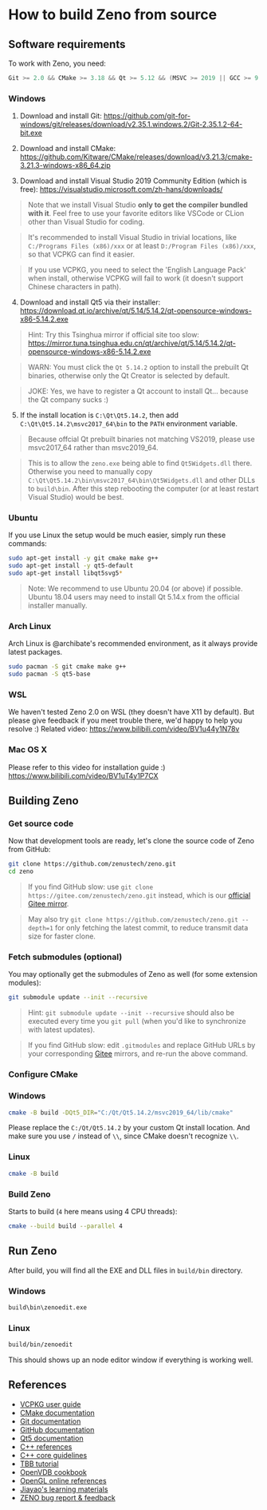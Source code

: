 # How to build Zeno from source

## Software requirements

To work with Zeno, you need:

```cpp
Git >= 2.0 && CMake >= 3.18 && Qt >= 5.12 && (MSVC >= 2019 || GCC >= 9 || Clang >= 11) && (Windows || Linux) && 64bit
```

### Windows

1. Download and install Git: https://github.com/git-for-windows/git/releases/download/v2.35.1.windows.2/Git-2.35.1.2-64-bit.exe

2. Download and install CMake: https://github.com/Kitware/CMake/releases/download/v3.21.3/cmake-3.21.3-windows-x86_64.zip

3. Download and install Visual Studio 2019 Community Edition (which is free): https://visualstudio.microsoft.com/zh-hans/downloads/

> Note that we install Visual Studio **only to get the compiler bundled with it**. Feel free to use your favorite editors like VSCode or CLion other than Visual Studio for coding.

> It's recommended to install Visual Studio in trivial locations, like `C:/Programs Files (x86)/xxx` or at least `D:/Program Files (x86)/xxx`, so that VCPKG can find it easier.

> If you use VCPKG, you need to select the 'English Language Pack' when install, otherwise VCPKG will fail to work (it doesn't support Chinese characters in path).

4. Download and install Qt5 via their installer: https://download.qt.io/archive/qt/5.14/5.14.2/qt-opensource-windows-x86-5.14.2.exe

> Hint: Try this Tsinghua mirror if official site too slow: https://mirror.tuna.tsinghua.edu.cn/qt/archive/qt/5.14/5.14.2/qt-opensource-windows-x86-5.14.2.exe

> WARN: You must click the `Qt 5.14.2` option to install the prebuilt Qt binaries, otherwise only the Qt Creator is selected by default.

> JOKE: Yes, we have to register a Qt account to install Qt... because the Qt company sucks :)

5. If the install location is `C:\Qt\Qt5.14.2`, then add `C:\Qt\Qt5.14.2\msvc2017_64\bin` to the `PATH` environment variable.

> Because offcial Qt prebuilt binaries not matching VS2019, please use msvc2017_64 rather than msvc2019_64.

> This is to allow the `zeno.exe` being able to find `Qt5Widgets.dll` there. Otherwise you need to manually copy `C:\Qt\Qt5.14.2\bin\msvc2017_64\bin\Qt5Widgets.dll` and other DLLs to `build\bin`. After this step rebooting the computer (or at least restart Visual Studio) would be best.

### Ubuntu

If you use Linux the setup would be much easier, simply run these commands:

```bash
sudo apt-get install -y git cmake make g++
sudo apt-get install -y qt5-default
sudo apt-get install libqt5svg5*
```

> Note: We recommend to use Ubuntu 20.04 (or above) if possible. Ubuntu 18.04 users may need to install Qt 5.14.x from the official installer manually.

### Arch Linux

Arch Linux is @archibate's recommended environment, as it always provide latest packages.

```bash
sudo pacman -S git cmake make g++
sudo pacman -S qt5-base
```

### WSL

We haven't tested Zeno 2.0 on WSL (they doesn't have X11 by default). But please give feedback if you meet trouble there, we'd happy to help you resolve :) Related video: https://www.bilibili.com/video/BV1u44y1N78v

### Mac OS X

Please refer to this video for installation guide :) https://www.bilibili.com/video/BV1uT4y1P7CX

## Building Zeno

### Get source code

Now that development tools are ready, let's clone the source code of Zeno from GitHub:

```bash
git clone https://github.com/zenustech/zeno.git
cd zeno
```

> If you find GitHub slow: use `git clone https://gitee.com/zenustech/zeno.git` instead, which is our [official Gitee mirror](https://gitee.com/zenustech/zeno).

> May also try `git clone https://github.com/zenustech/zeno.git --depth=1` for only fetching the latest commit, to reduce transmit data size for faster clone.

### Fetch submodules (optional)

You may optionally get the submodules of Zeno as well (for some extension modules):

```bash
git submodule update --init --recursive
```

> Hint: `git submodule update --init --recursive` should also be executed every time you `git pull` (when you'd like to synchronize with latest updates).

> If you find GitHub slow: edit `.gitmodules` and replace GitHub URLs by your corresponding [Gitee](https://gitee.com) mirrors, and re-run the above command.

### Configure CMake

### Windows

```bash
cmake -B build -DQt5_DIR="C:/Qt/Qt5.14.2/msvc2019_64/lib/cmake"
```

Please replace the `C:/Qt/Qt5.14.2` by your custom Qt install location. And make sure you use `/` instead of `\\`, since CMake doesn't recognize `\\`.

### Linux

```bash
cmake -B build
```

### Build Zeno

Starts to build (`4` here means using 4 CPU threads):

```bash
cmake --build build --parallel 4
```

## Run Zeno

After build, you will find all the EXE and DLL files in `build/bin` directory.

### Windows

```cmd
build\bin\zenoedit.exe
```

### Linux

```bash
build/bin/zenoedit
```

This should shows up an node editor window if everything is working well.

## References

- [VCPKG user guide](https://github.com/microsoft/vcpkg/blob/master/README_zh_CN.md)
- [CMake documentation](https://cmake.org/cmake/help/latest/)
- [Git documentation](https://git-scm.com/doc)
- [GitHub documentation](https://docs.github.com/en)
- [Qt5 documentation](https://doc.qt.io/qt-5/)
- [C++ references](https://en.cppreference.com/w/)
- [C++ core guidelines](https://isocpp.github.io/CppCoreGuidelines/CppCoreGuidelines)
- [TBB tutorial](https://www.inf.ed.ac.uk/teaching/courses/ppls/TBBtutorial.pdf)
- [OpenVDB cookbook](https://www.openvdb.org/documentation/doxygen/codeExamples.html)
- [OpenGL online references](http://docs.gl)
- [Jiayao's learning materials](https://github.com/jiayaozhang/OpenVDB_and_TBB)
- [ZENO bug report & feedback](https://github.com/zenustech/zeno/issues)

